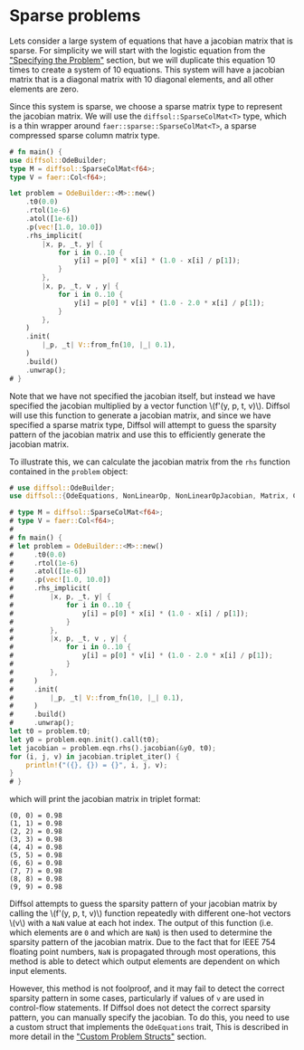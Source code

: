 # Sparse problems

Lets consider a large system of equations that have a jacobian matrix that is sparse. For simplicity we will start with the logistic equation from the ["Specifying the Problem"](./specifying_the_problem.md) section,
but we will duplicate this equation 10 times to create a system of 10 equations. This system will have a jacobian matrix that is a diagonal matrix with 10 diagonal elements, and all other elements are zero.

Since this system is sparse, we choose a sparse matrix type to represent the jacobian matrix. We will use the `diffsol::SparseColMat<T>` type, which is a thin wrapper around `faer::sparse::SparseColMat<T>`, a sparse compressed sparse column matrix type.

```rust
# fn main() {
use diffsol::OdeBuilder;
type M = diffsol::SparseColMat<f64>;
type V = faer::Col<f64>;

let problem = OdeBuilder::<M>::new()
    .t0(0.0)
    .rtol(1e-6)
    .atol([1e-6])
    .p(vec![1.0, 10.0])
    .rhs_implicit(
        |x, p, _t, y| {
            for i in 0..10 {
                y[i] = p[0] * x[i] * (1.0 - x[i] / p[1]);
            }
        },
        |x, p, _t, v , y| {
            for i in 0..10 {
                y[i] = p[0] * v[i] * (1.0 - 2.0 * x[i] / p[1]);
            }
        },
    )
    .init(
        |_p, _t| V::from_fn(10, |_| 0.1),
    )
    .build()
    .unwrap();
# }
```

Note that we have not specified the jacobian itself, but instead we have specified the jacobian multiplied by a vector function \\(f'(y, p, t, v)\\). 
Diffsol will use this function to generate a jacobian matrix, and since we have specified a sparse matrix type, Diffsol will attempt to 
guess the sparsity pattern of the jacobian matrix and use this to efficiently generate the jacobian matrix.

To illustrate this, we can calculate the jacobian matrix from the `rhs` function contained in the `problem` object:

```rust
# use diffsol::OdeBuilder;
use diffsol::{OdeEquations, NonLinearOp, NonLinearOpJacobian, Matrix, ConstantOp};

# type M = diffsol::SparseColMat<f64>;
# type V = faer::Col<f64>;
#
# fn main() {
# let problem = OdeBuilder::<M>::new()
#     .t0(0.0)
#     .rtol(1e-6)
#     .atol([1e-6])
#     .p(vec![1.0, 10.0])
#     .rhs_implicit(
#         |x, p, _t, y| {
#             for i in 0..10 {
#                 y[i] = p[0] * x[i] * (1.0 - x[i] / p[1]);
#             }
#         },
#         |x, p, _t, v , y| {
#             for i in 0..10 {
#                 y[i] = p[0] * v[i] * (1.0 - 2.0 * x[i] / p[1]);
#             }
#         },
#     )
#     .init(
#         |_p, _t| V::from_fn(10, |_| 0.1),
#     )
#     .build()
#     .unwrap();
let t0 = problem.t0;
let y0 = problem.eqn.init().call(t0);
let jacobian = problem.eqn.rhs().jacobian(&y0, t0);
for (i, j, v) in jacobian.triplet_iter() {
    println!("({}, {}) = {}", i, j, v);
}
# }
```

which will print the jacobian matrix in triplet format:

```
(0, 0) = 0.98
(1, 1) = 0.98
(2, 2) = 0.98
(3, 3) = 0.98
(4, 4) = 0.98
(5, 5) = 0.98
(6, 6) = 0.98
(7, 7) = 0.98
(8, 8) = 0.98
(9, 9) = 0.98
```

Diffsol attempts to guess the sparsity pattern of your jacobian matrix by calling the \\(f'(y, p, t, v)\\) function repeatedly with different one-hot vectors \\(v\\) 
with a `NaN` value at each hot index. The output of this function (i.e. which elements are `0` and which are `NaN`) is then used to determine the sparsity pattern of the jacobian matrix.
Due to the fact that for IEEE 754 floating point numbers, `NaN` is propagated through most operations, this method is able to detect which output elements are dependent on which input elements.

However, this method is not foolproof, and it may fail to detect the correct sparsity pattern in some cases, particularly if values of `v` are used in control-flow statements. 
If Diffsol does not detect the correct sparsity pattern, you can manually specify the jacobian. To do this, you need to use a custom struct that implements the `OdeEquations` trait,
This is described in more detail in the ["Custom Problem Structs"](./custom_problem_structs.md) section.